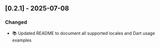 ## [0.2.1] - 2025-07-08



### Changed
- 📚 Updated README to document all supported locales and Dart usage examples
